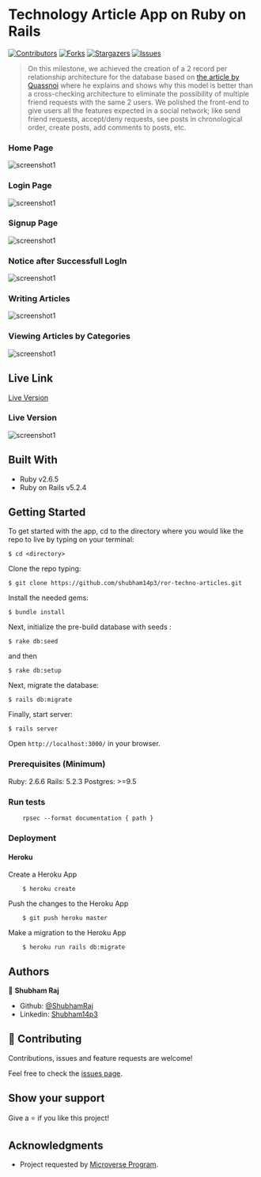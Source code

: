 # Technology Article App on Ruby on Rails

[![Contributors][contributors-shield]][contributors-url]
[![Forks][forks-shield]][forks-url]
[![Stargazers][stars-shield]][stars-url]
[![Issues][issues-shield]][issues-url]

> On this milestone, we achieved the creation of a 2 record per relationship architecture for the database based on [the article by Quassnoi](https://explainextended.com/2009/03/07/selecting-friends/) where he explains and shows why this model is better than a cross-checking architecture to eliminate the possibility of multiple friend requests with the same 2 users. We polished the front-end to give users all the features expected in a social network; like send friend requests, accept/deny requests, see posts in chronological order, create posts, add comments to posts, etc.

### Home Page

![screenshot1](app/assets/images/screenshot01.PNG)

### Login Page

![screenshot1](app/assets/images/screenshot06.PNG)

### Signup Page

![screenshot1](app/assets/images/screenshot02.PNG)

### Notice after Successfull LogIn

![screenshot1](app/assets/images/screenshot03.PNG)

### Writing Articles

![screenshot1](app/assets/images/screenshot04.PNG)

### Viewing Articles by Categories

![screenshot1](app/assets/images/screenshot05.PNG)

## Live Link

[Live Version](https://cryptic-river-49971.herokuapp.com/login)

### Live Version

![screenshot1](app/assets/images/screenshot07.PNG)

## Built With

- Ruby v2.6.5
- Ruby on Rails v5.2.4

## Getting Started

To get started with the app, cd to the directory where you would like the repo to live by typing on your terminal:

```
$ cd <directory>
```

Clone the repo typing:

```
$ git clone https://github.com/shubham14p3/ror-techno-articles.git
```

Install the needed gems:

```
$ bundle install
```

Next, initialize the pre-build database with seeds :

```
$ rake db:seed
```

and then

```
$ rake db:setup

```


Next, migrate the database:

```
$ rails db:migrate
```

Finally, start server:

```
$ rails server
```

Open `http://localhost:3000/` in your browser.

### Prerequisites (Minimum)

Ruby: 2.6.6
Rails: 5.2.3
Postgres: >=9.5

### Run tests

```
    rpsec --format documentation { path }
```


### Deployment

#### Heroku

  Create a Heroku App

  ```
      $ heroku create
  ```
  Push the changes to the Heroku App

  ```
      $ git push heroku master
  ```

  Make a migration to the Heroku App

  ```
      $ heroku run rails db:migrate
  ```

## Authors

👤 **Shubham Raj**

- Github: [@ShubhamRaj](https://github.com/shubham14p3)
- Linkedin: [Shubham14p3](https://www.linkedin.com/in/shubham14p3/)

## 🤝 Contributing

Contributions, issues and feature requests are welcome!

Feel free to check the [issues page](https://github.com/shubham14p3/ror-techno-articles/issues).

## Show your support

Give a ⭐️ if you like this project!

## Acknowledgments

- Project requested by [Microverse Program](https://www.microverse.org/).



<!-- MARKDOWN LINKS & IMAGES -->

[contributors-shield]: https://img.shields.io/github/contributors/shubham14p3/members-only.svg?style=flat-square
[contributors-url]: https://github.com/shubham14p3/ror-techno-articles/graphs/contributors
[forks-shield]: https://img.shields.io/github/forks/shubham14p3/members-only.svg?style=flat-square
[forks-url]: https://github.com/shubham14p3/ror-techno-articles/network/members
[stars-shield]: https://img.shields.io/github/stars/shubham14p3/members-only.svg?style=flat-square
[stars-url]: https://github.com/shubham14p3/ror-techno-articles/stargazers
[issues-shield]: https://img.shields.io/github/issues/shubham14p3/members-only.svg?style=flat-square
[issues-url]: https://github.com/shubham14p3/ror-techno-articles/issues
